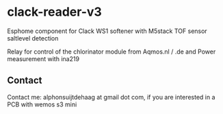 # clack-reader-v3
 Esphome component for Clack WS1 softener with M5stack TOF sensor saltlevel detection
 
 Relay for control of the chlorinator module from Aqmos.nl / .de
 and Power measurement with ina219

## Contact
Contact me: alphonsuijtdehaag at gmail dot com, if you are interested in a PCB with wemos s3 mini
